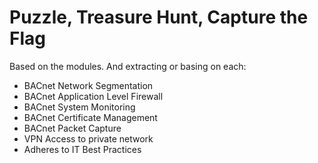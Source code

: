 # Puzzle, Treasure Hunt, Capture the Flag
Based on the modules. And extracting or basing on each:
* BACnet Network Segmentation
* BACnet Application Level Firewall
* BACnet System Monitoring
* BACnet Certificate Management
* BACnet Packet Capture
* VPN Access to private network
* Adheres to IT Best Practices
